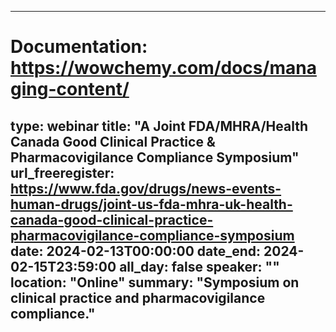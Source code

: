 
---
# Documentation: https://wowchemy.com/docs/managing-content/
type: webinar
title: "A Joint FDA/MHRA/Health Canada Good Clinical Practice & Pharmacovigilance Compliance Symposium"
url_freeregister: https://www.fda.gov/drugs/news-events-human-drugs/joint-us-fda-mhra-uk-health-canada-good-clinical-practice-pharmacovigilance-compliance-symposium
date: 2024-02-13T00:00:00
date_end: 2024-02-15T23:59:00
all_day: false
speaker: ""
location: "Online"
summary: "Symposium on clinical practice and pharmacovigilance compliance."
---
